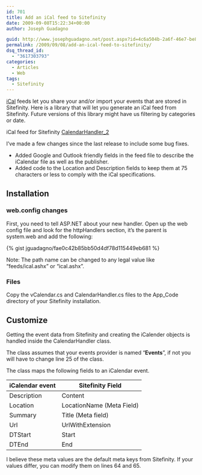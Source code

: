 ```yaml
---
id: 701
title: Add an iCal feed to Sitefinity
date: 2009-09-08T15:22:34+00:00
author: Joseph Guadagno

guid: http://www.josephguadagno.net/post.aspx?id=4c6a504b-2a6f-46e7-be86-534dae04114c
permalink: /2009/09/08/add-an-ical-feed-to-sitefinity/
dsq_thread_id:
  - "3617303793"
categories:
  - Articles
  - Web
tags:
  - Sitefinity
---
```

<!-- TODO: Remove Gist -->
[iCal](http://en.wikipedia.org/wiki/Ical "iCal on Wikipedia") feeds let you share your and/or import your events that are stored in Sitefinity.  Here is a library that will let you generate an iCal feed from Sitefinity. Future versions of this library might have us filtering by categories or date.

iCal feed for Sitefinity [CalendarHandler_2](https://www.josephguadagno.net/wp-content/uploads/2015/03/CalendarHandler_2.zip)

I’ve made a few changes since the last release to include some bug fixes.

* Added Google and Outlook friendly fields in the feed file to describe the iCalendar file as well as the publisher.
* Added code to the Location and Description fields to keep them at 75 characters or less to comply with the iCal specifications.

## Installation

### web.config changes

First, you need to tell ASP.NET about your new handler. Open up the web config file and look for the httpHandlers section, it’s the parent is system.web and add the following:

{% gist jguadagno/fae0c42b85bb50d4df78d115449eb681 %}

Note: The path name can be changed to any legal value like “feeds/ical.ashx” or “ical.ashx”.

### Files

Copy the vCalendar.cs and CalendarHandler.cs files to the App_Code directory of your Sitefinity installation.

## Customize

Getting the event data from Sitefinity and creating the iCalender objects is handled inside the CalendarHandler class.

The class assumes that your events provider is named “**Events**”, if not you will have to change line 25 of the class.

The class maps the following fields to an iCalendar event.

|iCalendar event|Sitefinity Field|
|--- |--- |
|Description|Content|
|Location|LocationName (Meta Field)|
|Summary|Title (Meta field)|
|Url|UrlWithExtension|
|DTStart|Start|
|DTEnd|End|

I believe these meta values are the default meta keys from Sitefinity. If your values differ, you can modify them on lines 64 and 65.